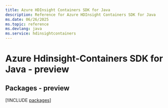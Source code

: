 ```yaml
---
title: Azure HDInsight Containers SDK for Java
description: Reference for Azure HDInsight Containers SDK for Java
ms.date: 06/26/2025
ms.topic: reference
ms.devlang: java
ms.service: hdinsightcontainers
---
```

# Azure Hdinsight-Containers SDK for Java - preview
## Packages - preview
[!INCLUDE [packages](hdinsight-containers-index.md)]